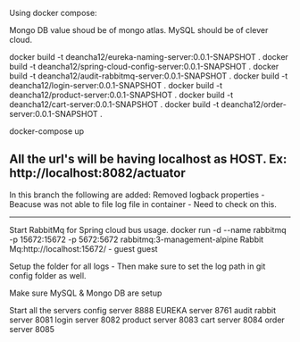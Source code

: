 Using docker compose:

Mongo DB value shoud be of mongo atlas.
MySQL should be of clever cloud.

docker build -t deancha12/eureka-naming-server:0.0.1-SNAPSHOT .
docker build -t deancha12/spring-cloud-config-server:0.0.1-SNAPSHOT .
docker build -t deancha12/audit-rabbitmq-server:0.0.1-SNAPSHOT .
docker build -t deancha12/login-server:0.0.1-SNAPSHOT .
docker build -t deancha12/product-server:0.0.1-SNAPSHOT .
docker build -t deancha12/cart-server:0.0.1-SNAPSHOT .
docker build -t deancha12/order-server:0.0.1-SNAPSHOT .

docker-compose up

All the url's will be having localhost as HOST. Ex: http://localhost:8082/actuator
-----------------------------------------------------------------------------------------
In this branch the following are added:
	Removed logback properties - Beacuse was not able to file log file in container - Need to check on this.


------------------------------------------------------------------------------------------
Start RabbitMq for Spring cloud bus usage. 
	docker run -d --name rabbitmq -p 15672:15672 -p 5672:5672   rabbitmq:3-management-alpine
	Rabbit Mq:http://localhost:15672/   - guest guest
	
Setup the folder for all logs - Then make sure to set the log path in git config folder as well.

Make sure MySQL & Mongo DB are setup

Start all the servers
	config server		8888
	EUREKA server		8761
	audit rabbit server	8081
	login server		8082
	product server		8083
	cart server			8084
	order server		8085